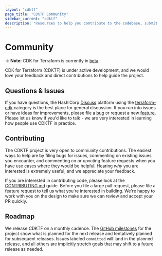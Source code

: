 ```yaml
---
layout: "cdktf"
page_title: "CDKTF Community"
sidebar_current: "cdktf"
description: "Resources to help you contribute to the codebase, submit issues, ask questions, and see our roadmap."
---
```


# Community

-> **Note:** CDK for Terraform is currently in [beta](/docs/cdktf/index.html#project-maturity-and-production-readiness).

CDK for Terraform (CDKTF) is under active development, and we would love your feedback and direct contributions to help guide the project.

## Questions & Issues

If you have questions, the HashiCorp [Discuss](https://discuss.hashicorp.com/) platform using the [terraform-cdk](https://discuss.hashicorp.com/c/terraform-core/cdk-for-terraform/) category is the best place for general discussion. If you run into issues or have ideas for improvements, please file a [bug](https://github.com/hashicorp/terraform-cdk/issues/new?assignees=&labels=bug&template=bug-report.md&title=) or request a new [feature](https://github.com/hashicorp/terraform-cdk/issues/new?assignees=&labels=enhancement&template=feature-request.md&title=). Please let us know if you'd like to talk - we are very interested in learning how people use CDKTF in practice.

## Contributing

The CDKTF project is very open to community contributions. The easiest ways to help are by filing bugs for issues, commenting on existing issues you encounter, and commenting on or upvoting feature requests when you have use cases where they would be helpful. Hearing _why_ you are interested is extremely useful, and we appreciate your feedback.

If you are interested in contributing code, please look at the [CONTRIBUTING.md](https://github.com/hashicorp/terraform-cdk/blob/main/CONTRIBUTING.md) guide. Before you file a large pull request, please file a feature request to tell us what you're interested in building. We're happy to work with you on the design to make sure we can review and accept your PR quickly.

## Roadmap

We release CDKTF on a monthly cadence. The [GitHub milestones](https://github.com/hashicorp/terraform-cdk/milestones) for the project show what is planned for the next release and tentatively planned for subsequent releases. Issues labeled `committed` will land in the planned release, and all others are implicitly stretch goals that may shift to a future release as needed.
